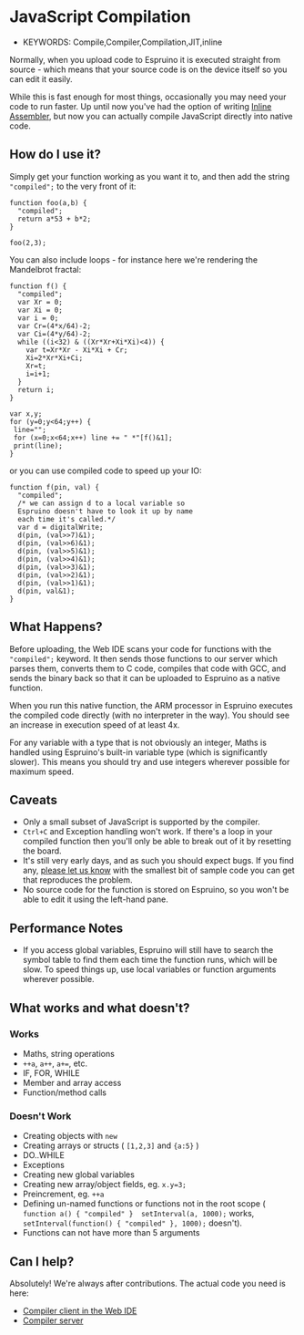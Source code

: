 <!--- Copyright (c) 2013 Gordon Williams, Pur3 Ltd. See the file LICENSE for copying permission. -->
JavaScript Compilation
===================

* KEYWORDS: Compile,Compiler,Compilation,JIT,inline

Normally, when you upload code to Espruino it is executed straight from source - which means that your source code is on the device itself so you can edit it easily.

While this is fast enough for most things, occasionally you may need your code to run faster. Up until now you've had the option of writing [Inline Assembler](/Assembler), but now you can actually compile JavaScript directly into native code.

How do I use it?
---------------

Simply get your function working as you want it to, and then add the string `"compiled";` to the very front of it:

```
function foo(a,b) {
  "compiled";
  return a*53 + b*2;
}

foo(2,3);
```

You can also include loops - for instance here we're rendering the Mandelbrot fractal:

```
function f() {
  "compiled";
  var Xr = 0;
  var Xi = 0;
  var i = 0;
  var Cr=(4*x/64)-2;
  var Ci=(4*y/64)-2;
  while ((i<32) & ((Xr*Xr+Xi*Xi)<4)) {
    var t=Xr*Xr - Xi*Xi + Cr;
    Xi=2*Xr*Xi+Ci;
    Xr=t;
    i=i+1;
  }
  return i;
}

var x,y;
for (y=0;y<64;y++) {
 line="";
 for (x=0;x<64;x++) line += " *"[f()&1];
 print(line);
}
```

or you can use compiled code to speed up your IO:

```
function f(pin, val) {
  "compiled";
  /* we can assign d to a local variable so
  Espruino doesn't have to look it up by name
  each time it's called.*/
  var d = digitalWrite;
  d(pin, (val>>7)&1);
  d(pin, (val>>6)&1);
  d(pin, (val>>5)&1);
  d(pin, (val>>4)&1);
  d(pin, (val>>3)&1);
  d(pin, (val>>2)&1);
  d(pin, (val>>1)&1);
  d(pin, val&1);
}
```

What Happens?
-----------

Before uploading, the Web IDE scans your code for functions with the `"compiled";` keyword. It then sends those functions to our server which parses them, converts them to C code, compiles that code with GCC, and sends the binary back so that it can be uploaded to Espruino as a native function.

When you run this native function, the ARM processor in Espruino executes the compiled code directly (with no interpreter in the way). You should see an increase in execution speed of at least 4x.

For any variable with a type that is not obviously an integer, Maths is handled using Espruino's built-in variable type (which is significantly slower). This means you should try and use integers wherever possible for maximum speed.

Caveats
------

* Only a small subset of JavaScript is supported by the compiler.
* `Ctrl+C` and Exception handling won't work. If there's a loop in your compiled function then you'll only be able to break out of it by resetting the board.
* It's still very early days, and as such you should expect bugs. If you find any, [please let us know](https://github.com/gfwilliams/EspruinoCompiler/issues) with the smallest bit of sample code you can get that reproduces the problem.
* No source code for the function is stored on Espruino, so you won't be able to edit it using the left-hand pane.

Performance Notes
---------------

* If you access global variables, Espruino will still have to search the symbol table to find them each time the function runs, which will be slow. To speed things up, use local variables or function arguments wherever possible.

What works and what doesn't?
----------------------------

### Works

* Maths, string operations
* `++a`, `a++`, `a+=`, etc.
* IF, FOR, WHILE
* Member and array access
* Function/method calls

### Doesn't Work

* Creating objects with `new`
* Creating arrays or structs ( `[1,2,3]` and `{a:5}` )
* DO..WHILE
* Exceptions
* Creating new global variables
* Creating new array/object fields, eg. `x.y=3;`
* Preincrement, eg. `++a`
* Defining un-named functions or functions not in the root scope ( `function a() { "compiled" }  setInterval(a, 1000);` works, `setInterval(function() { "compiled" }, 1000);` doesn't).
* Functions can not have more than 5 arguments

Can I help?
-----------

Absolutely! We're always after contributions. The actual code you need is here:

* [Compiler client in the Web IDE](https://github.com/espruino/EspruinoTools/blob/gh-pages/plugins/compiler.js)
* [Compiler server](https://github.com/gfwilliams/EspruinoCompiler)

